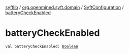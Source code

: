 [syftlib](../../index.md) / [org.openmined.syft.domain](../index.md) / [SyftConfiguration](index.md) / [batteryCheckEnabled](./battery-check-enabled.md)

# batteryCheckEnabled

`val batteryCheckEnabled: `[`Boolean`](https://kotlinlang.org/api/latest/jvm/stdlib/kotlin/-boolean/index.html)